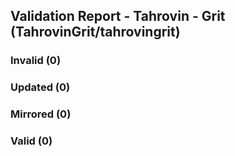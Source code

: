 ## Validation Report - Tahrovin - Grit (TahrovinGrit/tahrovingrit)


### Invalid (0)
### Updated (0)
### Mirrored (0)
### Valid (0)
